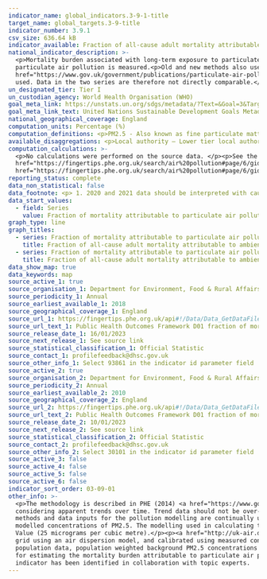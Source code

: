 ```yaml
---
indicator_name: global_indicators.3-9-1-title
target_name: global_targets.3-9-title
indicator_number: 3.9.1
csv_size: 636.64 kB
indicator_available: Fraction of all-cause adult mortality attributable to ambient particulate air pollution (measured as fine particulate matter, PM2.5)
national_indicator_description: >-
  <p>Mortality burden associated with long-term exposure to particulate air pollution at current levels, expressed as the percentage of annual deaths from all causes in those aged 30+.</p><p>In the old method only anthropogenic particulate air pollution is measured. In the new method total
  particulate air pollution is measured.<p>Old and new methods also use different concentration-response function (CRF) coefficients, which represents the relationship between a pollutant and an adverse effect on health. For the <a
  href="https://www.gov.uk/government/publications/particulate-air-pollution-effects-on-mortality">old method </a>a CRF of 1.06 was used. For the <a href="https://www.gov.uk/government/publications/particulate-air-pollution-quantifying-effects-on-mortality">new method</a> a CRF of 1.08 was
  used. Data in the two series are therefore not directly comparable.</p>
un_designated_tier: Tier I
un_custodian_agency: World Health Organisation (WHO)
goal_meta_link: https://unstats.un.org/sdgs/metadata/?Text=&Goal=3&Target=3.9
goal_meta_link_text: United Nations Sustainable Development Goals Metadata (PDF 866 KB)
national_geographical_coverage: England
computation_units: Percentage (%)
computation_definitions: <p>PM2.5 - Also known as fine particulate matter. PM2.5 is the mass (in micrograms) per cubic metre of air of individual particles with an aerodynamic diameter generally less than 2.5 micrometers.</p>
available_disaggregations: <p>Local authority – Lower tier local authority. Consists of Unitary Authorities and Districts. (pre Apr 2019)</p>
computation_calculations: >-
  <p>No calculations were performed on the source data. </p><p>See the Indicator Definitions and Supporting Information for the <a
  href="https://fingertips.phe.org.uk/search/air%20pollution#page/6/gid/1/pat/6/par/E12000001/ati/102/are/E06000047/iid/30101/age/230/sex/4/cat/-1/ctp/-1/yrr/1/cid/4/tbm/1"> old method</a> and the <a
  href="https://fingertips.phe.org.uk/search/air%20pollution#page/6/gid/1/pat/6/par/E12000001/ati/102/are/E06000047/iid/93861/age/230/sex/4/cat/-1/ctp/-1/yrr/1/cid/4/tbm/1"> new method</a> for more information.</p>
reporting_status: complete
data_non_statistical: false
data_footnote: <p> 1. 2020 and 2021 data should be interpreted with caution as mortality data include the effects of the COVID-19 pandemic. </p><p> 2. Please note the y axis does not go to 100% for ease of visualisation. 
data_start_values:
  - field: Series
    value: Fraction of mortality attributable to particulate air pollution (new method)
graph_type: line
graph_titles:
  - series: Fraction of mortality attributable to particulate air pollution (old method)
    title: Fraction of all-cause adult mortality attributable to ambient anthropogenic particulate air pollution (measured as fine particulate matter, PM2.5)
  - series: Fraction of mortality attributable to particulate air pollution (new method)
    title: Fraction of all-cause adult mortality attributable to ambient particulate air pollution (measured as fine particulate matter, PM2.5) 
data_show_map: true
data_keywords: map
source_active_1: true
source_organisation_1: Department for Environment, Food & Rural Affairs (DEFRA) & Air Quality and Public Health - UK Health Security Agency
source_periodicity_1: Annual
source_earliest_available_1: 2018
source_geographical_coverage_1: England
source_url_1: https://fingertips.phe.org.uk/api#!/Data/Data_GetDataFileForOneIndicator
source_url_text_1: Public Health Outcomes Framework D01 fraction of mortality attributed to particulate air pollution (new method)
source_release_date_1: 16/01/2023
source_next_release_1: See source link
source_statistical_classification_1: Official Statistic
source_contact_1: profilefeedback@dhsc.gov.uk
source_other_info_1: Select 93861 in the indicator id parameter field
source_active_2: true
source_organisation_2: Department for Environment, Food & Rural Affairs (DEFRA) & Air Quality and Public Health - UK Health Security Agency
source_periodicity_2: Annual
source_earliest_available_2: 2010
source_geographical_coverage_2: England
source_url_2: https://fingertips.phe.org.uk/api#!/Data/Data_GetDataFileForOneIndicator
source_url_text_2: Public Health Outcomes Framework D01 fraction of mortality attributed to particulate air pollution (old method)
source_release_date_2: 10/01/2023
source_next_release_2: See source link
source_statistical_classification_2: Official Statistic
source_contact_2: profilefeedback@dhsc.gov.uk
source_other_info_2: Select 30101 in the indicator id parameter field
source_active_3: false
source_active_4: false
source_active_5: false
source_active_6: false
indicator_sort_order: 03-09-01
other_info: >-
  <p>The methodology is described in PHE (2014) <a href="https://www.gov.uk/government/publications/estimating-local-mortality-burdens-associated-with-particulate-air-pollution">Estimating local mortality burdens associated with particulate air pollution</a>.</p><p>Caution is needed when
  considering apparent trends over time. Trend data should not be over-interpreted for a number of reasons - Concentrations of PM2.5 vary from year to year due to the weather. This variation due to weather is generally greater than the year-to-year variation from changes in emissions; The
  methods and data inputs for the pollution modelling are continually updated and improved.</p><p> Values for 2020 and 2021 should be interpreted with caution due to the effects of the COVID-19 pandemic.</p><p> There is no accepted way of fully quantifying the uncertainty associated with
  modelled concentrations of PM2.5. The modelling used in calculating the indicator meets the requirements of the EU's Directive 2008/50/EC on Ambient Air Quality that the uncertainty in modelled annual average PM2.5 concentrations should be no more than 50% in the region of the Limit
  Value (25 micrograms per cubic metre).</p><p><a href="http://uk-air.defra.gov.uk/data/pcm-data"> Modelled background PM2.5 data</a> are published on a 1km x 1km grid square basis by Defra. Background annual average PM2.5 concentrations for the year of interest are modelled on a 1km x 1km
  grid using an air dispersion model, and calibrated using measured concentrations taken from background sites in <a href="https://uk-air.defra.gov.uk/interactive-map">Defra’s Automatic Urban and Rural Network </a>. By approximating LA boundaries to the 1km by 1km grid, and using census
  population data, population weighted background PM2.5 concentrations for each lower tier LA are calculated. This work is completed under contract to Defra, as a small extension of its obligations under the Ambient Air Quality Directive (2008/50/EC). Concentrations of total PM2.5 are used
  for estimating the mortality burden attributable to particulate air pollution (COMEAP, 2022).</p> This indicator is being used as an approximation of the UN SDG Indicator. Where possible, we will work to identify or develop UK data to meet the global indicator specification. This
  indicator has been identified in collaboration with topic experts.
---
```

